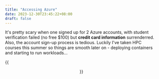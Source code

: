 ```yaml
---
title: "Accessing Azure"
date: 2023-12-30T23:45:22+08:00
draft: false
---
```


It's pretty scary when one signed up for 2 Azure accounts, with student verification failed (no free \$100) but **credit card information** surrenderred. Also, the account sign-up process is tedious. Luckily I've taken HPC courses this summer so things are smooth later on - deploying containers and starting to run workloads...

{{<figure align="center" src="/data_vis/VMs.jpeg" caption="Manipulating multiple virtual machines with super capable computing power does feel awesome, until you somehow realized that you're actually paying for them.">}}
